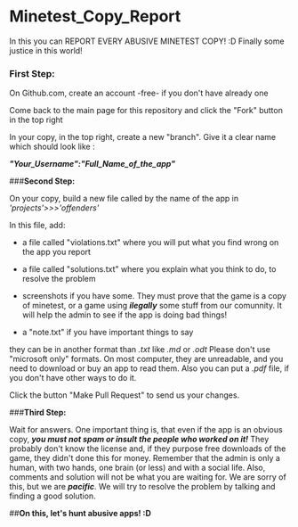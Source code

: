 # Minetest_Copy_Report

In this you can REPORT EVERY ABUSIVE MINETEST COPY! :D Finally some justice in this world!

### **First Step:**

On Github.com, create an account -free- if you don't have already one

Come back to the main page for this repository and click the "Fork" button in the top right

In your copy, in the top right, create a new "branch". Give it a clear name which should look like :

***"Your_Username":"Full_Name_of_the_app"***

###**Second Step:**

On your copy, build a new file called by the name of the app in *'projects'>>>'offenders'*

In this file, add:
* a file called "violations.txt" where you will put what you find wrong on the app you report
        
* a file called "solutions.txt" where you explain what you think to do, to resolve the problem
        
* screenshots if you have some. They must prove that the game is a copy of minetest, or a game using ***ilegally*** some stuff from our comunnity. It will help the admin to see if the app is doing bad things!
                
* a "note.txt" if you have important things to say

they can be in another format than *.txt* like *.md* or *.odt* Please don't use "microsoft only" formats. On most computer, they are unreadable, and you need to download or buy an app to read them. Also you can put a *.pdf* file, if you don't have other ways to do it.

Click the button "Make Pull Request" to send us your changes. 

###**Third Step:**

Wait for answers. One important thing is, that even if the app is an obvious copy, ***you must not spam or insult the people who worked on it!*** They probably don't know the license and, if they purpose free downloads of the game, they didn't done this for money. Remember that the admin is only a human, with two hands, one brain (or less) and with a social life. Also, comments and solution will not be what you are waiting for. We are sorry of this, but we are ***pacific***. We will try to resolve the problem by talking and finding a good solution.

##**On this, let's hunt abusive apps! :D**

